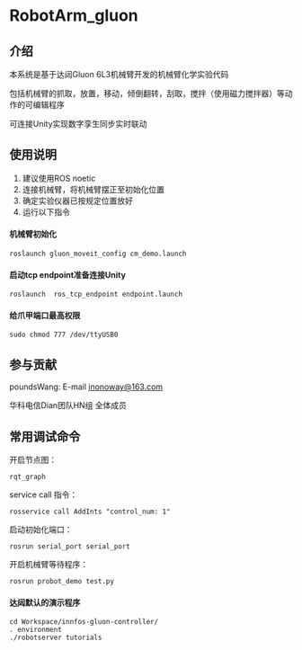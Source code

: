 # RobotArm_gluon

## **介绍**
本系统是基于达闼Gluon 6L3机械臂开发的机械臂化学实验代码

包括机械臂的抓取，放置，移动，倾倒翻转，刮取，搅拌（使用磁力搅拌器）等动作的可编辑程序

可连接Unity实现数字孪生同步实时联动


## **使用说明**

1.  建议使用ROS noetic
2.  连接机械臂，将机械臂摆正至初始化位置
3.  确定实验仪器已按规定位置放好
4.  运行以下指令
   
#### **机械臂初始化**
    roslaunch gluon_moveit_config cm_demo.launch
#### **启动tcp endpoint准备连接Unity**
    roslaunch  ros_tcp_endpoint endpoint.launch
#### **给爪甲端口最高权限**
    sudo chmod 777 /dev/ttyUSB0
 
## **参与贡献**
poundsWang: E-mail inonoway@163.com

华科电信Dian团队HN组
全体成员

## **常用调试命令**

开启节点图：
    
    rqt_graph
service call 指令：
    
    rosservice call AddInts "control_num: 1" 


启动初始化端口：

    rosrun serial_port serial_port
开启机械臂等待程序：

    rosrun probot_demo test.py 

#### **达闼默认的演示程序**
    cd Workspace/innfos-gluon-controller/
    . environment
    ./robotserver tutorials


